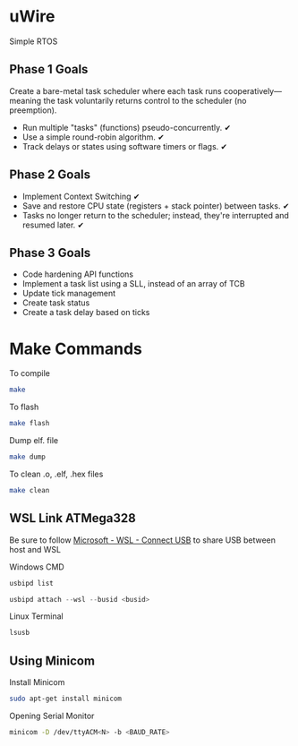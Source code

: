 # uWire
Simple RTOS


## Phase 1 Goals
Create a bare-metal task scheduler where each task runs cooperatively—meaning the task voluntarily returns control to the scheduler (no preemption).

* Run multiple "tasks" (functions) pseudo-concurrently. ✔
* Use a simple round-robin algorithm. ✔
* Track delays or states using software timers or flags. ✔

## Phase 2 Goals
* Implement Context Switching ✔
* Save and restore CPU state (registers + stack pointer) between tasks. ✔
* Tasks no longer return to the scheduler; instead, they're interrupted and resumed later. ✔

## Phase 3 Goals
* Code hardening API functions
* Implement a task list using a SLL, instead of an array of TCB
* Update tick management
* Create task status
* Create a task delay based on ticks

# Make Commands

To compile
```` Bash
make
````

To flash
```` Bash
make flash
````

Dump elf. file
```` Bash
make dump
````

To clean .o, .elf, .hex files
```` Bash
make clean
````

## WSL Link ATMega328
Be sure to follow [Microsoft - WSL - Connect USB](https://learn.microsoft.com/en-us/windows/wsl/connect-usb) to share USB between host and WSL

Windows CMD
```` PowerShell
usbipd list
````

```` PowerShell
usbipd attach --wsl --busid <busid>
````

Linux Terminal
```` Bash
lsusb
````

## Using Minicom

Install Minicom
```` Bash
sudo apt-get install minicom
````

Opening Serial Monitor
```` Bash
minicom -D /dev/ttyACM<N> -b <BAUD_RATE>
````
